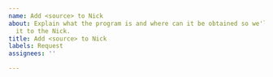 ```yaml
---
name: Add <source> to Nick
about: Explain what the program is and where can it be obtained so we'll try to get
  it to the Nick.
title: Add <source> to Nick
labels: Request
assignees: ''

---
```



